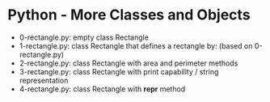 # Python - More Classes and Objects
* 0-rectangle.py: empty class Rectangle
* 1-rectangle.py: class Rectangle that defines a rectangle by: (based on 0-rectangle.py)
* 2-rectangle.py: class Rectangle with area and perimeter methods
* 3-rectangle.py: class Rectangle with print capability / string representation
* 4-rectangle.py: class Rectangle with __repr__ method

